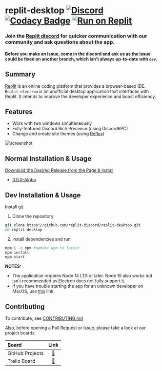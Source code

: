 # replit-desktop [![Discord](https://img.shields.io/discord/437048931827056642.svg?logo=discord)](https://discord.gg/5gcPC6B) [![Codacy Badge](https://app.codacy.com/project/badge/Grade/3bce49c376cf4c2bb1d2813d6b12dd6a)](https://www.codacy.com/manual/leon332157/replit-desktop?utm_source=github.com&amp;utm_medium=referral&amp;utm_content=repl-it-discord/replit-desktop&amp;utm_campaign=Badge_Grade) [![Run on Replit](https://replit.com/badge/github/leon332157/replit-desktop)](https://replit.com/github/replit-discord/replit-desktop)


### Join the [Replit discord](https://replit.com/discord) for quicker communication with our community and ask questions about the app.

#### Before you make an issue, come in the discord and ask us as the issue could be fixed on another branch, which isn't always up-to-date with `dev`.
## Summary

[Replit](https://replit.com) is an online coding platform that provides a browser-based IDE. `Replit-electron` is an unofficial desktop application that interfaces with Replit. It intends to improve the developer experience and boost efficiency.

## Features

+ Work with two windows simultaneously
+ Fully-featured Discord Rich Presence (using DiscordRPC)
+ Change and create site themes (using [Reflux](https://github.com/frissyn/Reflux))

![screenshot](https://cdn.discordapp.com/attachments/557534625702871071/818541454938210364/unknown.png)

## Normal Installation & Usage
[Download the Desired Release from the Page & Install](https://github.com/replit-discord/replit-desktop/releases)
+ [3.0.0-Alpha](https://github.com/replit-discord/replit-desktop/releases/tag/3.0.0-alpha1)

## Dev Installation & Usage

Install [git](https://git-scm.com)
1. Clone the repository
```bash
git clone https://github.com/replit-discord/replit-desktop.git
cd replit-desktop
```

2. Install dependencies and run
```bash
npm i -g npm #update npm to latest
npm install
npm start
```

**NOTES:** 
+ The application requires Node 14 LTS or later. Node 15 also works but isn't recommended as Electron does not fully support it.
+ If you have trouble starting the app for an unknown developer on MacOS, use [this](https://support.apple.com/guide/mac-help/open-a-mac-app-from-an-unidentified-developer-mh40616/mac#:~:text=Open%20a%20Mac%20app%20from,as%20you%20can%20...) link.


## Contributing
To contribute, see [CONTRIBUTING.md](./.github/CONTRIBUTING.md)

Also, before opening a Pull Request or Issue, please take a look at our project boards:

| Board           | Link                                                               |
|:----------------|:------------------------------------------------------------------:|
|GitHub Projects  |[🔗](https://github.com/repl-it-discord/replit-desktop/projects)    |
|Trello Board     |[🔗](https://trello.com/b/tLDD8fnB/replit-electron)                 |
